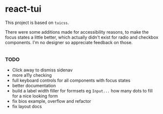 # react-tui

This project is based on `tuicss`.

There were some additions made for accessibility reasons, to make the focus states a little better, which actually didn't exist for radio and checkbox components. I'm no designer so appreciate feedback on those.

```html

```

### TODO
- Click away to dismiss sidenav
- more a11y checking
- full keyboard controls for all components with focus states
- better documentation
- build a label width filler for formsets eg `Input...` how many dots to fill for a nice looking form
- fix bios example, overflow and refactor
- fix layout docs